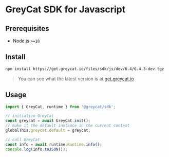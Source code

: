 # GreyCat SDK for Javascript

## Prerequisites
- Node.js `>=18`

## Install
```sh
npm install https://get.greycat.io/files/sdk/js/dev/6.4/6.4.3-dev.tgz
```

> You can see what the latest version is at [get.greycat.io](https://get.greycat.io/)

## Usage
```js
import { GreyCat, runtime } from '@greycat/sdk';

// initialize GreyCat
const greycat = await GreyCat.init();
// make it the default instance in the current context
globalThis.greycat.default = greycat;

// call GreyCat
const info = await runtime.Runtime.info();
console.log(info.toJSON());
```

